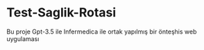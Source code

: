 # Test-Saglik-Rotasi
Bu proje Gpt-3.5 ile Infermedica ile ortak yapılmış bir önteşhis web uygulaması
